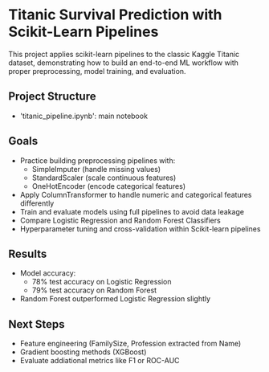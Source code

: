 # Titanic Survival Prediction with Scikit-Learn Pipelines

This project applies scikit-learn pipelines to the classic Kaggle Titanic dataset, demonstrating
how to build an end-to-end ML workflow with proper preprocessing, model training, and evaluation.

## Project Structure

- 'titanic_pipeline.ipynb': main notebook

## Goals

- Practice building preprocessing pipelines with:
    - SimpleImputer (handle missing values)
    - StandardScaler (scale continuous features)
    - OneHotEncoder (encode categorical features)
- Apply ColumnTransformer to handle numeric and categorical features differently
- Train and evaluate models using full pipelines to avoid data leakage
- Compare Logistic Regression and Random Forest Classifiers
- Hyperparameter tuning and cross-validation within Scikit-learn pipelines

## Results

- Model accuracy:
    - 78% test accuracy on Logistic Regression
    - 79% test accuracy on Random Forest
- Random Forest outperformed Logistic Regression slightly

## Next Steps

- Feature engineering (FamilySize, Profession extracted from Name)
- Gradient boosting methods (XGBoost)
- Evaluate addiational metrics like F1 or ROC-AUC